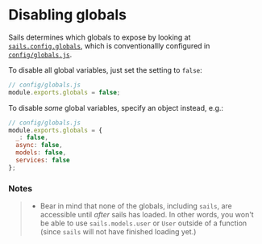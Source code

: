 # Disabling globals

Sails determines which globals to expose by looking at [`sails.config.globals`](https://sailsjs.com/documentation/reference/configuration/sails-config-globals), which is conventionallly configured in [`config/globals.js`](https://sailsjs.com/documentation/anatomy/config/globals.js).

To disable all global variables, just set the setting to `false`:

```js
// config/globals.js
module.exports.globals = false;
```

To disable _some_ global variables, specify an object instead, e.g.:

```js
// config/globals.js
module.exports.globals = {
  _: false,
  async: false,
  models: false,
  services: false
};
```

### Notes

> + Bear in mind that none of the globals, including `sails`, are accessible until _after_ sails has loaded.  In other words, you won't be able to use `sails.models.user` or `User` outside of a function (since `sails` will not have finished loading yet.)

<!-- not true anymore:
Most of this section of the docs focuses on the methods and properties of `sails`, the singleton object representing your app.
-->

<docmeta name="displayName" value="Disabling globals">
